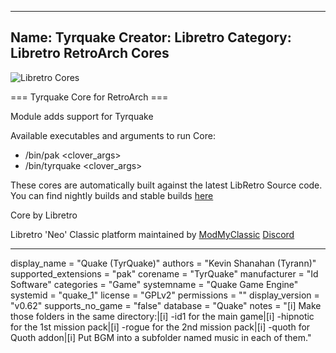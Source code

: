 -----------------------
Name: Tyrquake
Creator: Libretro
Category: Libretro RetroArch Cores
-----------------------
![Libretro Cores](https://modmyclassic.com/wp-content/uploads/2020/06/LibRetroNeoCoresSmall.png)

=== Tyrquake Core for RetroArch ===

Module adds support for Tyrquake

Available executables and arguments to run Core:
- /bin/pak <rom> <clover_args>
- /bin/tyrquake <rom> <clover_args>

These cores are automatically built against the latest LibRetro Source code. You can find nightly builds and stable builds [here](https://modmyclassic.com/hmodcores)

Core by Libretro

Libretro 'Neo' Classic platform maintained by [ModMyClassic](https://modmyclassic.com) [Discord](https://modmyclassic.com/discord)

-----------------------

display_name = "Quake (TyrQuake)"
authors = "Kevin Shanahan (Tyrann)"
supported_extensions = "pak"
corename = "TyrQuake"
manufacturer = "Id Software"
categories = "Game"
systemname = "Quake Game Engine"
systemid = "quake_1"
license = "GPLv2"
permissions = ""
display_version = "v0.62"
supports_no_game = "false"
database = "Quake"
notes = "[i] Make those folders in the same directory:|[i] -id1 for the main game|[i] -hipnotic for the 1st mission pack|[i] -rogue for the 2nd mission pack|[i] -quoth for Quoth addon|[i] Put BGM into a subfolder named music in each of them."
